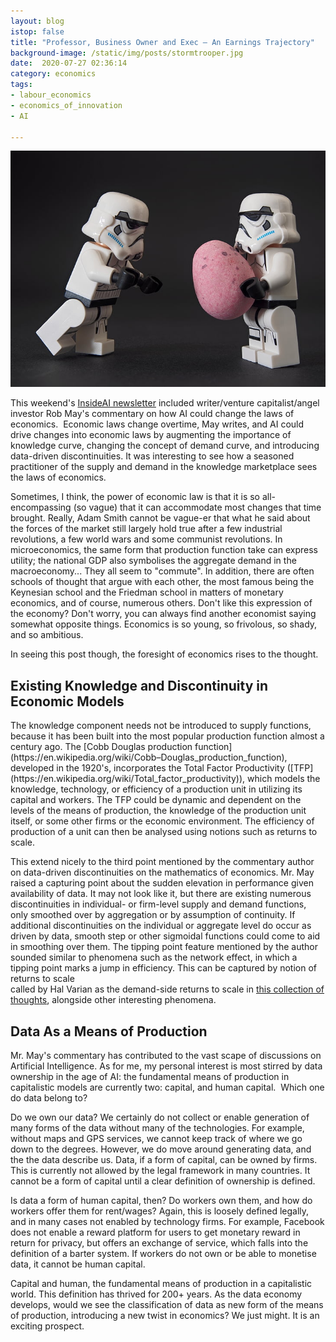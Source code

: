 ```yaml
---
layout: blog
istop: false
title: "Professor, Business Owner and Exec — An Earnings Trajectory"
background-image: /static/img/posts/stormtrooper.jpg
date:  2020-07-27 02:36:14
category: economics
tags: 
- labour_economics
- economics_of_innovation
- AI

---
```


![](/static/img/posts/stormtrooper.jpg)

This weekend's [InsideAI newsletter](https://inside.com/campaigns/inside-ai-23888/sections/ai-commentary-by-robmay-201190) 
included writer/venture capitalist/angel investor Rob May's commentary on how AI could change the laws of economics. 
Economic laws change overtime, May writes, and AI could drive changes into economic laws by augmenting the importance of 
knowledge curve, changing the concept of demand curve, and introducing data-driven discontinuities. It was interesting to 
see how a seasoned practitioner of the supply and demand in the knowledge marketplace sees the laws of economics.


Sometimes, I think, the power of economic law is that it is so all-encompassing (so vague) that it can accommodate most 
changes that time brought. Really, Adam Smith cannot be vague-er that what he said about the forces of the market still 
largely hold true after a few industrial revolutions, a few world wars and some communist revolutions. In microeconomics, 
the same form that production function take can express utility; the national GDP also symbolises the 
aggregate demand in the macroeconomy... They all seem to "commute". In addition, there are often schools of thought that 
argue with each other, the most famous being the Keynesian school and the Friedman school in matters of monetary economics, 
and of course, numerous others. Don't like this expression of the economy? Don't worry, you can always find another 
economist saying somewhat opposite things. Economics is so young, so frivolous, so shady, and so ambitious.


In seeing this post though, the foresight of economics rises to the thought.


<h2>Existing Knowledge and Discontinuity in Economic Models</h2>
The knowledge component needs not be introduced to supply functions, because it has been built into the most popular 
production function almost a century ago. The [Cobb Douglas production function](https://en.wikipedia.org/wiki/Cobb–Douglas_production_function), 
developed in the 1920's, incorporates the Total Factor Productivity ([TFP](https://en.wikipedia.org/wiki/Total_factor_productivity)), 
which models the knowledge, technology, or efficiency of a production unit in utilizing its capital and workers. 
The TFP could be dynamic and dependent on the levels of the means of production, the knowledge of the production unit 
itself, or some other firms or the economic environment. The efficiency of production of a unit can then be analysed using 
notions such as returns to scale.


This extend nicely to the third point mentioned by the commentary author on data-driven discontinuities on the mathematics 
of economics. Mr. May raised a capturing point about the sudden elevation in performance given availability of data. 
It may not look like it, but there are existing numerous discontinuities in individual- or firm-level supply and demand 
functions, only smoothed over by aggregation or by assumption of continuity. If additional discontinuities on the 
individual or aggregate level do occur as driven by data, smooth step or other sigmoidal functions could come to aid in 
smoothing over them. The tipping point feature mentioned by the author sounded similar to phenomena such as the 
network effect, in which a tipping point marks a jump in efficiency. This can be captured by notion of returns to scale  
called by Hal Varian as the demand-side returns to scale in [this collection of thoughts](https://www.nber.org/papers/w24839.pdf), 
alongside other interesting phenomena.


<h2>Data As a Means of Production</h2>
Mr. May's commentary has contributed to the vast scape of discussions on Artificial Intelligence. As for me, my personal 
interest is most stirred by data ownership in the age of AI: the fundamental means of production in capitalistic models 
are currently two: capital, and human capital.  Which one do data belong to?


Do we own our data? We certainly do not collect or enable generation of many forms of the data without many of the technologies. 
For example, without maps and GPS services, we cannot keep track of where we go down to the degrees. However, we do move 
around generating data, and the the data describe us. Data, if a form of capital, can be owned by firms. 
This is currently not allowed by the legal framework in many countries. It cannot be a form of capital until a clear 
definition of ownership is defined. 


Is data a form of human capital, then? Do workers own them, and how do workers offer them for rent/wages? Again, this is 
loosely defined legally, and in many cases not enabled by technology firms. For example, Facebook does not enable a reward 
platform for users to get monetary reward in return for privacy, but offers an exchange of service, which falls into the 
definition of a barter system. If workers do not own or be able to monetise data, it cannot be human capital. 


Capital and human, the fundamental means of production in a capitalistic world. This definition has thrived for 200+ years.
As the data economy develops, would we see the classification of data as new form of the means of production, introducing 
a new twist in economics? We just might. It is an exciting prospect.

